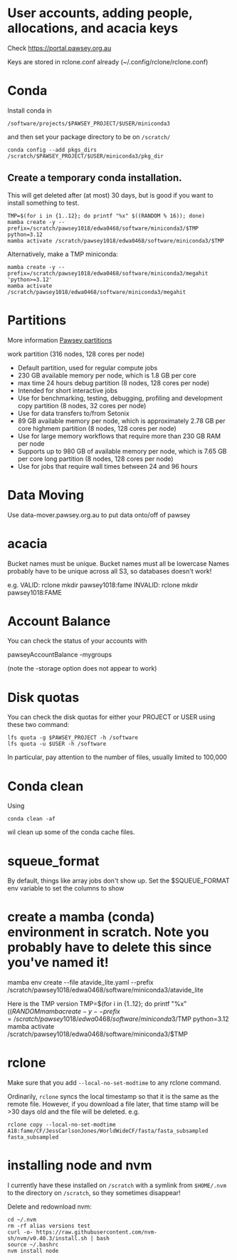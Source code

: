 # User accounts, adding people, allocations, and acacia keys

Check https://portal.pawsey.org.au

Keys are stored in rclone.conf already (~/.config/rclone/rclone.conf)

# Conda

Install conda in

```
/software/projects/$PAWSEY_PROJECT/$USER/miniconda3
```

and then set your package directory to be on `/scratch/`

```
conda config --add pkgs_dirs /scratch/$PAWSEY_PROJECT/$USER/miniconda3/pkg_dir
```

## Create a temporary conda installation. 

This will get deleted after (at most) 30 days, but is good if you want to install 
something to test. 


```
TMP=$(for i in {1..12}; do printf "%x" $((RANDOM % 16)); done)
mamba create -y --prefix=/scratch/pawsey1018/edwa0468/software/miniconda3/$TMP  python=3.12
mamba activate /scratch/pawsey1018/edwa0468/software/miniconda3/$TMP
```

Alternatively, make a TMP miniconda:
```
mamba create -y --prefix=/scratch/pawsey1018/edwa0468/software/miniconda3/megahit  'python>=3.12'
mamba activate /scratch/pawsey1018/edwa0468/software/miniconda3/megahit
```

# Partitions


More information [Pawsey partitions](https://pawsey.atlassian.net/wiki/spaces/US/pages/51929058/Running+Jobs+on+Setonix)

work partition (316 nodes, 128 cores per node)
- Default partition, used for regular compute jobs
- 230 GB available memory per node, which is 1.8 GB per core
- max time 24 hours
debug partition (8 nodes, 128 cores per node)
- Intended for short interactive jobs
- Use for benchmarking, testing, debugging, profiling and development
copy partition (8 nodes, 32 cores per node)
- Use for data transfers to/from Setonix
- 89 GB available memory per node, which is approximately 2.78 GB per core 
highmem partition (8 nodes, 128 cores per node)
- Use for large memory workflows that require more than 230 GB RAM per node
- Supports up to 980 GB of available memory per node, which is 7.65 GB per core
long partition (8 nodes, 128 cores per node)
- Use for jobs that require wall times between 24 and 96 hours

# Data Moving

Use  data-mover.pawsey.org.au  to put data onto/off of pawsey

# acacia

Bucket names must be unique.
Bucket names must all be lowercase
Names probably have to be unique across all S3, so databases doesn't work!

e.g. 
  VALID: rclone mkdir pawsey1018:fame 
INVALID: rclone mkdir pawsey1018:FAME

# Account Balance

You can check the status of your accounts with

pawseyAccountBalance -mygroups

(note the -storage option does not appear to work)

# Disk quotas

You can check the disk quotas for either your PROJECT or USER using these two command:

```
lfs quota -g $PAWSEY_PROJECT -h /software
lfs quota -u $USER -h /software
```

In particular, pay attention to the number of files, usually limited to 100,000


# Conda clean

Using 

```
conda clean -af
```

wil clean up some of the conda cache files.


# squeue_format

By default, things like array jobs don't show up. Set the $SQUEUE_FORMAT env variable to set the columns to show


# create a mamba (conda) environment in scratch. Note you probably have to delete this since you've named it!
mamba env create --file atavide_lite.yaml --prefix /scratch/pawsey1018/edwa0468/software/miniconda3/atavide_lite

Here is the TMP version
TMP=$(for i in {1..12}; do printf "%x" $((RANDOM % 16)); done)
mamba create -y --prefix=/scratch/pawsey1018/edwa0468/software/miniconda3/$TMP  python=3.12
mamba activate /scratch/pawsey1018/edwa0468/software/miniconda3/$TMP

# rclone

Make sure that you add `--local-no-set-modtime` to any rclone command.

Ordinarily, `rclone` syncs the local timestamp so that it is the same as the remote file. However, if you download a file later, that time stamp will be >30 days old and the file will be deleted. 
e.g.

```
rclone copy --local-no-set-modtime A18:fame/CF/JessCarlsonJones/WorldWideCF/fasta/fasta_subsampled fasta_subsampled
```

# installing node and nvm

I currently have these installed on `/scratch` with a symlink from `$HOME/.nvm` to the directory on `/scratch`, so they sometimes disappear!

Delete and redownload nvm:

```
cd ~/.nvm
rm -rf alias versions test
curl -o- https://raw.githubusercontent.com/nvm-sh/nvm/v0.40.3/install.sh | bash
source ~/.bashrc
nvm install node
```

